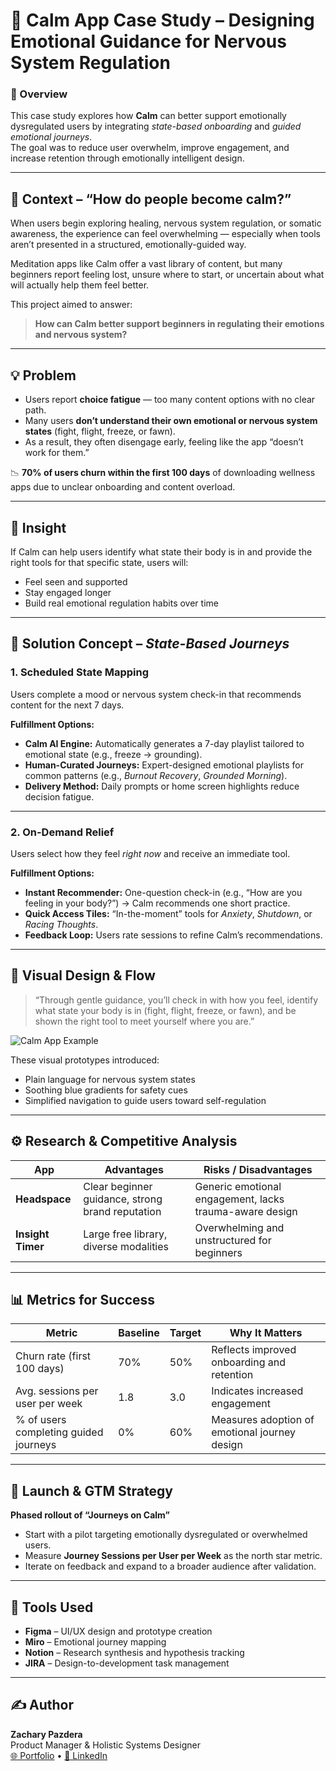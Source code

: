 # 🧘 Calm App Case Study – Designing Emotional Guidance for Nervous System Regulation

### 🎯 Overview  
This case study explores how **Calm** can better support emotionally dysregulated users by integrating *state-based onboarding* and *guided emotional journeys*.  
The goal was to reduce user overwhelm, improve engagement, and increase retention through emotionally intelligent design.

---

## 🧩 Context – “How do people become calm?”
When users begin exploring healing, nervous system regulation, or somatic awareness, the experience can feel overwhelming — especially when tools aren’t presented in a structured, emotionally-guided way.  

Meditation apps like Calm offer a vast library of content, but many beginners report feeling lost, unsure where to start, or uncertain about what will actually help them feel better.  

This project aimed to answer:  
> **How can Calm better support beginners in regulating their emotions and nervous system?**

---

## 💡 Problem
- Users report **choice fatigue** — too many content options with no clear path.  
- Many users **don’t understand their own emotional or nervous system states** (fight, flight, freeze, or fawn).  
- As a result, they often disengage early, feeling like the app “doesn’t work for them.”  

📉 **70% of users churn within the first 100 days** of downloading wellness apps due to unclear onboarding and content overload.

---

## 🧠 Insight
If Calm can help users identify what state their body is in and provide the right tools for that specific state, users will:  
- Feel seen and supported  
- Stay engaged longer  
- Build real emotional regulation habits over time  

---

## 🧭 Solution Concept – *State-Based Journeys*

### 1. Scheduled State Mapping  
Users complete a mood or nervous system check-in that recommends content for the next 7 days.  

**Fulfillment Options:**  
- **Calm AI Engine:** Automatically generates a 7-day playlist tailored to emotional state (e.g., freeze → grounding).  
- **Human-Curated Journeys:** Expert-designed emotional playlists for common patterns (e.g., *Burnout Recovery*, *Grounded Morning*).  
- **Delivery Method:** Daily prompts or home screen highlights reduce decision fatigue.  

---

### 2. On-Demand Relief  
Users select how they feel *right now* and receive an immediate tool.  

**Fulfillment Options:**  
- **Instant Recommender:** One-question check-in (e.g., “How are you feeling in your body?”) → Calm recommends one short practice.  
- **Quick Access Tiles:** “In-the-moment” tools for *Anxiety*, *Shutdown*, or *Racing Thoughts*.  
- **Feedback Loop:** Users rate sessions to refine Calm’s recommendations.  

---

## 🎨 Visual Design & Flow  

> “Through gentle guidance, you’ll check in with how you feel, identify what state your body is in (fight, flight, freeze, or fawn), and be shown the right tool to meet yourself where you are.”

![Calm App Example](<img width="5226" height="2778" alt="Frame 301" src="https://github.com/user-attachments/assets/a3ef9c72-5f7e-4251-b7ef-d52e47f29aca" />
)

These visual prototypes introduced:
- Plain language for nervous system states  
- Soothing blue gradients for safety cues  
- Simplified navigation to guide users toward self-regulation  

---

## ⚙️ Research & Competitive Analysis  

| App | Advantages | Risks / Disadvantages |
|------|-------------|-----------------------|
| **Headspace** | Clear beginner guidance, strong brand reputation | Generic emotional engagement, lacks trauma-aware design |
| **Insight Timer** | Large free library, diverse modalities | Overwhelming and unstructured for beginners |

---

## 📊 Metrics for Success  

| Metric | Baseline | Target | Why It Matters |
|---------|-----------|--------|----------------|
| Churn rate (first 100 days) | 70% | 50% | Reflects improved onboarding and retention |
| Avg. sessions per user per week | 1.8 | 3.0 | Indicates increased engagement |
| % of users completing guided journeys | 0% | 60% | Measures adoption of emotional journey design |

---

## 🚀 Launch & GTM Strategy  
**Phased rollout of “Journeys on Calm”**  
- Start with a pilot targeting emotionally dysregulated or overwhelmed users.  
- Measure **Journey Sessions per User per Week** as the north star metric.  
- Iterate on feedback and expand to a broader audience after validation.  

---

## 🧰 Tools Used  
- **Figma** – UI/UX design and prototype creation  
- **Miro** – Emotional journey mapping  
- **Notion** – Research synthesis and hypothesis tracking  
- **JIRA** – Design-to-development task management  

---

## ✍️ Author  
**Zachary Pazdera**  
Product Manager & Holistic Systems Designer  
[🌐 Portfolio](https://zacharypazdera.com) • [💼 LinkedIn](https://linkedin.com/in/zacharypazdera) 
